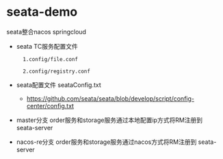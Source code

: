 # seata-demo
seata整合nacos springcloud
- seata TC服务配置文件 

        1.config/file.conf
     
        2.config/registry.conf

- seata配置文件 seataConfig.txt 
    - https://github.com/seata/seata/blob/develop/script/config-center/config.txt
            

- master分支  order服务和storage服务通过本地配置ip方式将RM注册到 seata-server


- nacos-re分支 order服务和storage服务通过nacos方式将RM注册到 seata-server
